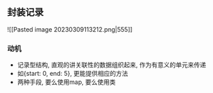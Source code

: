 ## 封装记录
![[Pasted image 20230309113212.png|555]]

### 动机
- 记录型结构, 直观的讲关联性的数据组织起来, 作为有意义的单元来传递
- 如{start: 0, end: 5}, 更能提供相应的方法
- 两种手段, 要么使用map, 要么使用类